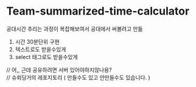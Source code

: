 # Team-summarized-time-calculator
공대시간 추리는 과정이 복잡해보여서 공대에서 써볼려고 만듦


1. 시간 30분단위 구현
2. 텍스트로도 받을수있게
3. select 태그로도 받을수있게


// 어,, 근데 공유하려면 서버 있어야하지않나용?   
// 슈뢰딩거의 레포지토리 ( 만들수도 있고 안만들수도 있습니다. )
